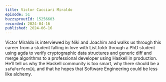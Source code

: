 ```yaml
---
title: Victor Cacciari Miraldo
episode: 51
buzzsproutId: 15256603
recorded: 2024-04-16
published: 2024-06-16
---
```

Victor Miraldo is interviewed by Niki and Joachim and walks us through this career from a student falling in love with List.foldr through a PhD student using agda to verify cryptographic data structures and generic diff and merge algorithms to a professional developer using Haskell in production. He’ll tell us why the Haskell community is too smart, why there should be a `safePerformIO`, and that he hopes that Software Engineering could be less like alchemy.

